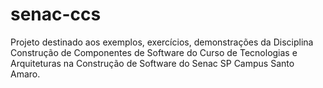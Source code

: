 senac-ccs
=========

Projeto destinado aos exemplos, exercícios, demonstrações da Disciplina Construção de Componentes de Software do Curso de Tecnologias e Arquiteturas na Construção de Software do Senac SP Campus Santo Amaro.